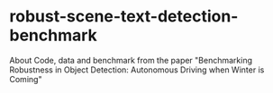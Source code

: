 # robust-scene-text-detection-benchmark
About Code, data and benchmark from the paper "Benchmarking Robustness in Object Detection: Autonomous Driving when Winter is Coming"
